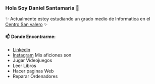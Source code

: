 ### Hola Soy Daniel Santamaria 👋
✨ Actualmente estoy estudiando un grado medio de Informatica en el [Centro San valero](https://www.sanvalero.es/) ✨

#### 📫 Donde Encontrarme:
* [Linkedin](https://www.linkedin.com/in/daniel-santamaria-martinez-381810239/)
* [Instagram]()
Mis aficiones son 
* Jugar Videojuegos 
* Leer Libros
* Hacer paginas Web
* Reparar Ordenadores
<!--
**Librito21/Librito21** is a ✨ _special_ ✨ repository because its `README.md` (this file) appears on your GitHub profile.

Here are some ideas to get you started:

- 🔭 I’m currently working on ...
- 🌱 I’m currently learning ...
- 👯 I’m looking to collaborate on ...
- 🤔 I’m looking for help with ...
- 💬 Ask me about ...
- 📫 How to reach me: ...
- 😄 Pronouns: ...
- ⚡ Fun fact: ...
-->

